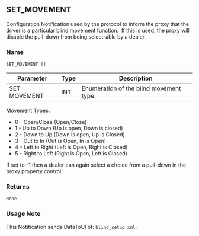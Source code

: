 ## SET\_MOVEMENT

Configuration Notification used by the protocol to inform the proxy that the driver is a particular blind movement function.  If this is used, the proxy will disable the pull-down from being select-able by a dealer.

### Name

`SET_MOVEMENT ()`


| Parameter    | Type | Description                              |
| ------------ | ---- | ---------------------------------------- |
| SET MOVEMENT | INT  | Enumeration of the blind  movement type. |

Movement Types:

- 0 - Open/Close (Open/Close)
- 1 - Up to Down (Up is open, Down is closed)
- 2 - Down to Up (Down is open, Up is Closed)
- 3 - Out to In (Out is Open, In is Open)
- 4 - Left to Right (Left is Open, Right is Closed)
- 5 - Right to Left (Right is Open, Left is Closed)

If set to -1 then a dealer can again select a choice from a pull-down in the proxy property control.


### Returns

`None`


### Usage Note

 This Notification sends DataToUI of: `blind_setup xml`.